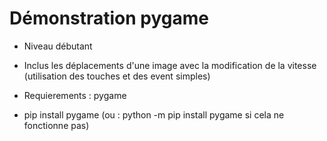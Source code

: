 # Démonstration pygame 

- Niveau débutant 
- Inclus les déplacements d'une image avec la modification de la vitesse (utilisation des touches et des event simples)


- Requierements : pygame 
- pip install pygame (ou : python -m pip install pygame              si cela ne fonctionne pas)
